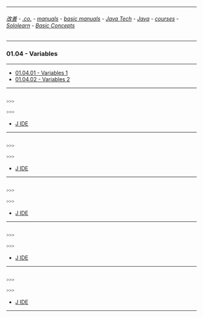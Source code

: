 
---

###### [改善](https://github.com/ttltrk/0C/blob/master/README.MD) - [.co.](https://github.com/ttltrk/PRG/blob/master/CODING.MD) - [manuals](https://github.com/ttltrk/PRG/blob/master/MAN.MD) - [basic manuals](https://github.com/ttltrk/PRG/blob/master/MANUALS.MD) - [Java Tech](https://github.com/ttltrk/PRG/blob/master/JAVA/DOC/JT/JT.MD) - [Java](https://github.com/ttltrk/PRG/blob/master/JAVA/DOC/OJM/OJM.MD) - [courses](https://github.com/ttltrk/PRG/blob/master/JAVA/DOC/CM/JT.MD) - [Sololearn](https://github.com/ttltrk/PRG/blob/master/JAVA/DOC/SL/SL.MD) - [Basic Concepts](https://github.com/ttltrk/PRG/blob/master/JAVA/DOC/SL/01/01.MD)

---

### 01.04 - Variables

---

* [01.04.01 - Variables 1](https://github.com/ttltrk/PRG/blob/master/JAVA/DOC/SL/01/0104/010401/010401.MD)
* [01.04.02 - Variables 2](https://github.com/ttltrk/PRG/blob/master/JAVA/DOC/SL/01/0104/010402/010402.MD)

---

```java

>>>

>>>
```

* [J IDE](https://www.tutorialspoint.com/compile_java_online.php)

---

```java

>>>

>>>
```

* [J IDE](https://www.tutorialspoint.com/compile_java_online.php)

---

```java

>>>

>>>
```

* [J IDE](https://www.tutorialspoint.com/compile_java_online.php)

---

```java

>>>

>>>
```

* [J IDE](https://www.tutorialspoint.com/compile_java_online.php)

---

```java

>>>

>>>
```

* [J IDE](https://www.tutorialspoint.com/compile_java_online.php)

---
